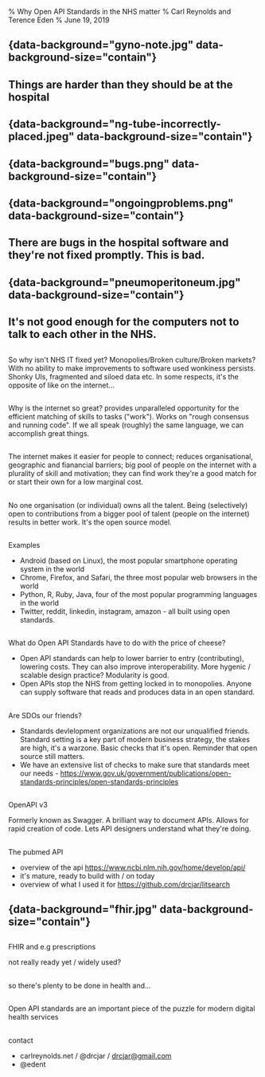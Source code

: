 % Why Open API Standards in the NHS matter
% Carl Reynolds and Terence Eden
% June 19, 2019

## {data-background="gyno-note.jpg" data-background-size="contain"} 

## Things are harder than they should be at the hospital

## {data-background="ng-tube-incorrectly-placed.jpeg" data-background-size="contain"}  

## {data-background="bugs.png" data-background-size="contain"}  

## {data-background="ongoingproblems.png" data-background-size="contain"}

## There are bugs in the hospital software and they're not fixed promptly. This is bad.

## {data-background="pneumoperitoneum.jpg" data-background-size="contain"}  

## It's not good enough for the computers not to talk to each other in the NHS.

##

So why isn't NHS IT fixed yet? Monopolies/Broken culture/Broken markets? With no ability to make improvements to software used wonkiness persists. Shonky UIs, fragmented and siloed data etc. In some respects, it's the opposite of like on the internet...

##

Why is the internet so great? provides unparalleled opportunity for the efficient matching of skills to tasks ("work"). Works on "rough consensus and running code". If we all speak (roughly) the same language, we can accomplish great things.

## 

The internet makes it easier for people to connect; reduces organisational, geographic and fianancial barriers; big pool of people on the internet with a plurality of skill and motivation; they can find work they're a good match for or start their own for a low marginal cost.

## 

No one organisation (or individual) owns all the talent. Being (selectively) open to contributions from a bigger pool of talent (people on the internet) results in better work. It's the open source model. 

## 

Examples

- Android (based on Linux), the most popular smartphone operating system in the world
- Chrome, Firefox, and Safari, the three most popular web browsers in the world
- Python, R, Ruby, Java, four of the most popular programming languages in the world
- Twitter, reddit, linkedin, instagram, amazon - all built using open standards.

## 

What do Open API Standards have to do with the price of cheese?

- Open API standards can help to lower barrier to entry (contributing), lowering costs. They can also improve interoperability. More hygenic / scalable design practice? Modularity is good.
- Open APIs stop the NHS from getting locked in to monopolies. Anyone can supply software that reads and produces data in an open standard.

## 

Are SDOs our friends?

- Standards devlelopment organizations are not our unqualified friends. Standard setting is a key part of modern business strategy, the stakes are high, it's a warzone. Basic checks that it's open. Reminder that open source still matters. 
- We have an extensive list of checks to make sure that standards meet our needs - https://www.gov.uk/government/publications/open-standards-principles/open-standards-principles

## 

OpenAPI v3

Formerly known as Swagger. A brilliant way to document APIs. Allows for rapid creation of code. Lets API designers understand what they're doing.

## 

The pubmed API

- overview of the api
https://www.ncbi.nlm.nih.gov/home/develop/api/
- it's mature, ready to build with / on today
- overview of what I used it for
https://github.com/drcjar/litsearch

## {data-background="fhir.jpg" data-background-size="contain"}  

##

FHIR and e.g prescriptions

not really ready yet / widely used? 

## 

so there's plenty to be done in health and...

## 

Open API standards are an important piece of the puzzle for modern digital health services

## 

contact

- carlreynolds.net / @drcjar / drcjar@gmail.com 
- @edent 

